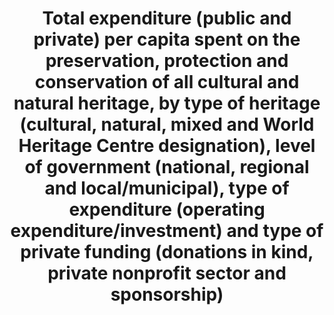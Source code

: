 ---
comments_and_limitations: Researching possible data source (Kali Kong, July 2018)
data_non_statistical: true
goal_meta_link: http://unstats.un.org/sdgs/files/metadata-compilation/Metadata-Goal-11.pdf
graph: null
graph_title: Total expenditure (public and private) per capita spent on the preservation,
  protection and conservation of all cultural and natural heritage, by type of heritage
  (cultural, natural, mixed and World Heritage Centre designation), level of government
  (national, regional and local/municipal), type of expenditure (operating expenditure/investment)
  and type of private funding (donations in kind, private nonprofit sector and sponsorship)
graph_type: null
has_metadata: true
indicator: 11.4.1
indicator_definition: The percentage of the national (or municipal) budget provided
  for maintaining and preserving cultural and natural heritage. This indicator represents
  the share of national (or municipal) budget which is dedicated to the safeguarding,
  protection of national cultural natural heritage including World Heritage sites.  for
  equation, see report.
indicator_name: Total expenditure (public and private) per capita spent on the preservation,
  protection and conservation of all cultural and natural heritage, by type of heritage
  (cultural, natural, mixed and World Heritage Centre designation), level of government
  (national, regional and local/municipal), type of expenditure (operating expenditure/investment)
  and type of private funding (donations in kind, private nonprofit sector and sponsorship)
indicator_sort_order: 11-04-01
indicator_variable: null
layout: indicator
national_geographical_coverage: United States
permalink: /11-4-1/
published: true
rationale_interpretation: Protecting and safeguarding the world's cultural and natural
  heritage require public investment at different level of governmental including
  at city level. This indicator would allow insight whether countries are maintaining,
  expanding or decreasing their efforts for safeguarding their cultural natural heritage.
reporting_status: notstarted
sdg_goal: 11
source_active_1: true
source_notes_1: null
source_title_1: null
target: Strengthen efforts to protect and safeguard the world's cultural and natural
  heritage.
target_id: '11.4'
title: Total expenditure (public and private) per capita spent on the preservation,
  protection and conservation of all cultural and natural heritage, by type of heritage
  (cultural, natural, mixed and World Heritage Centre designation), level of government
  (national, regional and local/municipal), type of expenditure (operating expenditure/investment)
  and type of private funding (donations in kind, private nonprofit sector and sponsorship)
un_custodial_agency: 'UNESCO-UIS (Partnering Agencies:  IUCN)'
un_designated_tier: '3'
variable_description: null
variable_notes: null
---